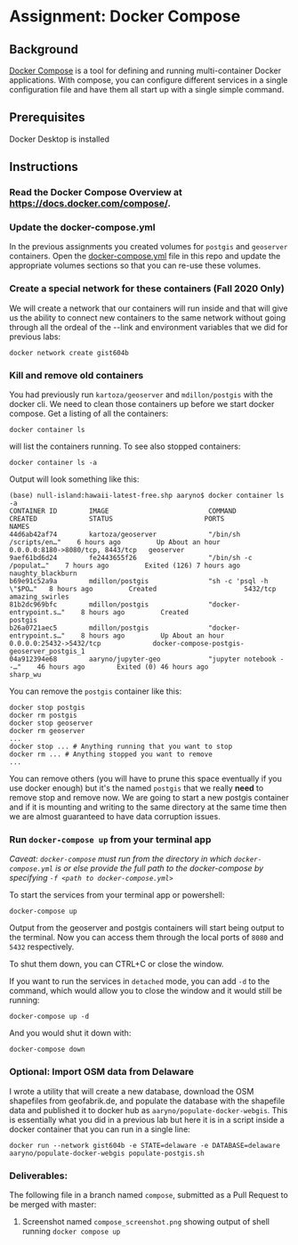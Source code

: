 # Assignment: Docker Compose

## Background
[Docker Compose](https://docs.docker.com/compose/) is a tool for defining and running multi-container Docker applications. 
With compose, you can configure different services in a single configuration file and have them all start up with a single
simple command. 

## Prerequisites
Docker Desktop is installed

## Instructions
### Read the Docker Compose Overview at https://docs.docker.com/compose/. 

### Update the docker-compose.yml 
In the previous assignments you created volumes for `postgis` and `geoserver` containers. Open the [docker-compose.yml](docker-compose.yml) file in this repo and update the appropriate volumes sections so that you can re-use these volumes.

### Create a special network for these containers (Fall 2020 Only)
We will create a network that our containers will run inside and that will give us the ability to connect new containers to the same network without going through all the ordeal of the --link and environment variables that we did for previous labs:
```
docker network create gist604b
```

### Kill and remove old containers
You had previously run `kartoza/geoserver` and `mdillon/postgis` with the docker cli. We need to clean those containers up
before we start docker compose. Get a listing of all the containers:
```
docker container ls 
```
will list the containers running. To see also stopped containers:
```
docker container ls -a
```
Output will look something like this:
```
(base) null-island:hawaii-latest-free.shp aaryno$ docker container ls -a
CONTAINER ID        IMAGE                         COMMAND                   CREATED             STATUS                       PORTS                              NAMES
44d6ab42af74        kartoza/geoserver             "/bin/sh /scripts/en…"    6 hours ago         Up About an hour             0.0.0.0:8180->8080/tcp, 8443/tcp   geoserver
9aef61bd6d24        fe2443655f26                  "/bin/sh -c /populat…"    7 hours ago         Exited (126) 7 hours ago                                        naughty_blackburn
b69e91c52a9a        mdillon/postgis               "sh -c 'psql -h \"$PO…"   8 hours ago         Created                      5432/tcp                           amazing_swirles
81b2dc969bfc        mdillon/postgis               "docker-entrypoint.s…"    8 hours ago         Created                                                         postgis
b26a0721aec5        mdillon/postgis               "docker-entrypoint.s…"    8 hours ago         Up About an hour             0.0.0.0:25432->5432/tcp             docker-compose-postgis-geoserver_postgis_1
04a912394e68        aaryno/jupyter-geo            "jupyter notebook --…"    46 hours ago        Exited (0) 46 hours ago                                         sharp_wu
```
You can remove the `postgis` container like this:
```
docker stop postgis
docker rm postgis
docker stop geoserver
docker rm geoserver
...
docker stop ... # Anything running that you want to stop
docker rm ... # Anything stopped you want to remove
...
```
You can remove others (you will have to prune this space eventually if you use docker enough) but it's the named `postgis` that we really **need** to remove stop and remove now. We are going to start a new postgis container and if it is mounting and writing to the same directory at the same time then we are almost guaranteed to have data corruption issues.

### Run `docker-compose up` from your terminal app
_Caveat: `docker-compose` must run from the directory in which `docker-compose.yml` is or else provide the full path to the docker-compose by specifying `-f <path to docker-compose.yml>`_

To start the services from your terminal app or powershell:
```
docker-compose up
```
Output from the geoserver and postgis containers will start being output to the terminal. Now you can access them through the local ports of `8080` and `5432` respectively.

To shut them down, you can CTRL+C or close the window.

If you want to run the services in `detached` mode, you can add `-d` to the command, which would allow you to close the window and it would still be running:
```
docker-compose up -d
```
And you would shut it down with:
```
docker-compose down
```

### Optional: Import OSM data from Delaware
I wrote a utility that will create a new database, download the OSM shapefiles from geofabrik.de, and populate the database with the shapefile data and published it to docker hub as `aaryno/populate-docker-webgis`. This is essentially what you did in a previous lab but here it is in a script inside a docker container that you can run in a single line:
```
docker run --network gist604b -e STATE=delaware -e DATABASE=delaware aaryno/populate-docker-webgis populate-postgis.sh
```

### Deliverables:

The following file in a branch named `compose`, submitted as a Pull Request to be merged with master:
1) Screenshot named `compose_screenshot.png` showing output of shell running `docker compose up`

